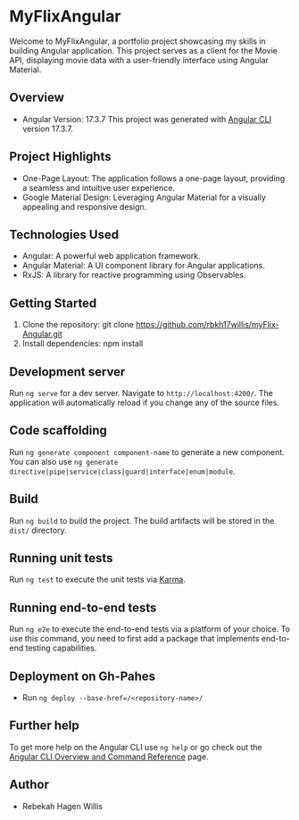 # MyFlixAngular

Welcome to MyFlixAngular, a portfolio project showcasing my skills in building Angular application. This project serves as a client for the Movie API, displaying movie data with a user-friendly interface using Angular Material.

## Overview
- Angular Version: 17.3.7
This project was generated with [Angular CLI](https://github.com/angular/angular-cli) version 17.3.7.

## Project Highlights
- One-Page Layout: The application follows a one-page layout, providing a seamless and intuitive user experience.
- Google Material Design: Leveraging Angular Material for a visually appealing and responsive design.

## Technologies Used
- Angular: A powerful web application framework.
- Angular Material: A UI component library for Angular applications.
- RxJS: A library for reactive programming using Observables.

## Getting Started
1. Clone the repository: git clone https://github.com/rbkh17willis/myFlix-Angular.git
2. Install dependencies: npm install


## Development server

Run `ng serve` for a dev server. Navigate to `http://localhost:4200/`. The application will automatically reload if you change any of the source files.

## Code scaffolding

Run `ng generate component component-name` to generate a new component. You can also use `ng generate directive|pipe|service|class|guard|interface|enum|module`.

## Build

Run `ng build` to build the project. The build artifacts will be stored in the `dist/` directory.

## Running unit tests

Run `ng test` to execute the unit tests via [Karma](https://karma-runner.github.io).

## Running end-to-end tests

Run `ng e2e` to execute the end-to-end tests via a platform of your choice. To use this command, you need to first add a package that implements end-to-end testing capabilities.

## Deployment on Gh-Pahes
- Run `ng deploy --base-href=/<repository-name>/`

## Further help

To get more help on the Angular CLI use `ng help` or go check out the [Angular CLI Overview and Command Reference](https://angular.io/cli) page.

## Author
- Rebekah Hagen Willis
